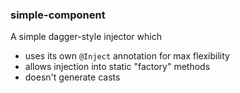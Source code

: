 ### simple-component

A simple dagger-style injector which

* uses its own `@Inject` annotation for max flexibility
* allows injection into static "factory" methods
* doesn't generate casts
